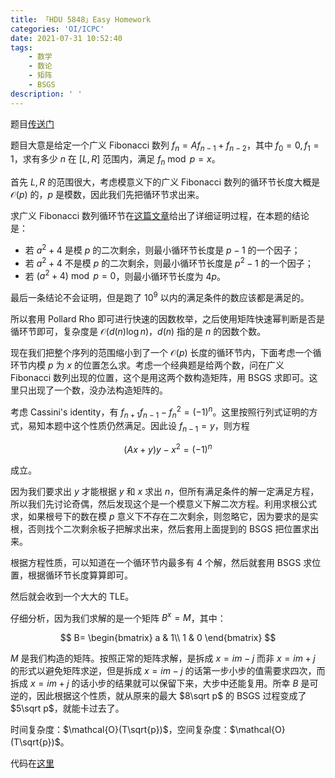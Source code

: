```yaml
---
title: 「HDU 5848」Easy Homework
categories: 'OI/ICPC'
date: 2021-07-31 10:52:40
tags:
	- 数学
	- 数论
	- 矩阵
	- BSGS
description: ' '
---
```


题目[传送门](https://vjudge.net/problem/HDU-5848)

题目大意是给定一个广义 Fibonacci 数列 $f_n=Af_{n-1}+f_{n-2}$，其中 $f_0=0,f_1=1$，求有多少 $n$ 在 $[L,R]$ 范围内，满足 $f_n\bmod p=x$。

首先 $L,R$ 的范围很大，考虑模意义下的广义 Fibonacci 数列的循环节长度大概是 $\mathcal{O}(p)$ 的，$p$ 是模数，因此我们先把循环节求出来。

求广义 Fibonacci 数列循环节在[这篇文章](https://blog.csdn.net/ACdreamers/article/details/25616461)给出了详细证明过程，在本题的结论是：

- 若 $a^2+4$ 是模 $p$ 的二次剩余，则最小循环节长度是 $p-1$ 的一个因子；
- 若 $a^2+4$ 不是模 $p$ 的二次剩余，则最小循环节长度是 $p^2-1$ 的一个因子；
- 若 $(a^2+4)\bmod p=0$，则最小循环节长度为 $4p$。

最后一条结论不会证明，但是跑了 $10^9$ 以内的满足条件的数应该都是满足的。

所以套用 Pollard Rho 即可进行快速的因数枚举，之后使用矩阵快速幂判断是否是循环节即可，复杂度是 $\mathcal{O}(d(n)\log n)$，$d(n)$ 指的是 $n$ 的因数个数。

现在我们把整个序列的范围缩小到了一个 $\mathcal{O}(p)$ 长度的循环节内，下面考虑一个循环节内模 $p$ 为 $x$ 的位置怎么求。考虑一个经典题是给两个数，问在广义 Fibonacci 数列出现的位置，这个是用这两个数构造矩阵，用 BSGS 求即可。这里只出现了一个数，没办法构造矩阵的。

考虑 Cassini's identity，有 $f_{n+1}f_{n-1}-f_n^2=(-1)^n$。这里按照行列式证明的方式，易知本题中这个性质仍然满足。因此设 $f_{n-1}=y$，则方程

$$
(Ax+y)y-x^2=(-1)^n
$$

成立。

因为我们要求出 $y$ 才能根据 $y$ 和 $x$ 求出 $n$，但所有满足条件的解一定满足方程，所以我们先讨论奇偶，然后发现这个是一个模意义下解二次方程。利用求根公式求，如果根号下的数在模 $p$ 意义下不存在二次剩余，则忽略它，因为要求的是实根，否则找个二次剩余板子把解求出来，然后套用上面提到的 BSGS 把位置求出来。

根据方程性质，可以知道在一个循环节内最多有 $4$ 个解，然后就套用 BSGS 求位置，根据循环节长度算算即可。

然后就会收到一个大大的 TLE。

仔细分析，因为我们求解的是一个矩阵 $B^x=M$，其中：

$$
B=
\begin{bmatrix}
a & 1\\
1 & 0
\end{bmatrix}
$$

$M$ 是我们构造的矩阵。按照正常的矩阵求解，是拆成 $x=im-j$ 而非 $x=im+j$ 的形式以避免矩阵求逆，但是拆成 $x=im-j$ 的话第一步小步的值需要求四次，而拆成 $x=im+j$ 的话小步的结果就可以保留下来，大步中还能复用。所幸 $B$ 是可逆的，因此根据这个性质，就从原来的最大 $8\sqrt p$ 的 BSGS 过程变成了 $5\sqrt p$，就能卡过去了。

时间复杂度：$\mathcal{O}(T\sqrt{p})$，空间复杂度：$\mathcal{O}(T\sqrt{p})$。

代码在[这里](https://github.com/HeRaNO/OI-ICPC-Codes/blob/master/HDU/HDU5848.cpp)
